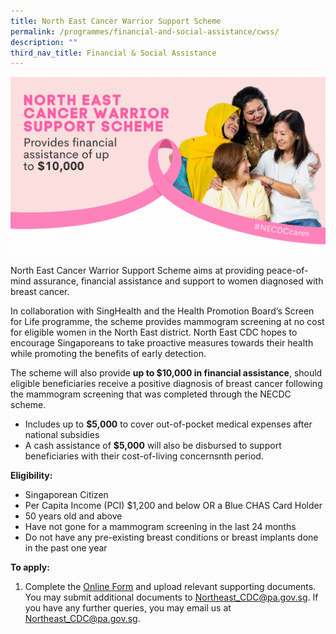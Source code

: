 ```yaml
---
title: North East Cancer Warrior Support Scheme
permalink: /programmes/financial-and-social-assistance/cwss/
description: ""
third_nav_title: Financial & Social Assistance
---
```

![](/images/cwss%202023.png)

North East Cancer Warrior Support Scheme aims at providing peace-of-mind assurance, financial assistance and support to women diagnosed with breast cancer.

In collaboration with SingHealth and the Health Promotion Board’s Screen for Life programme, the scheme provides mammogram screening at no cost for eligible women in the North East district. North East CDC hopes to encourage Singaporeans to take proactive measures towards their health while promoting the benefits of early detection.

The scheme will also provide **up to $10,000 in financial assistance**, should eligible beneficiaries receive a positive diagnosis of breast cancer following the mammogram screening that was completed through the NECDC scheme.

*   Includes up to **$5,000** to cover out-of-pocket medical expenses after national subsidies
*   A cash assistance of **$5,000** will also be disbursed to support beneficiaries with their cost-of-living concernsnth period.

**Eligibility:**
-	Singaporean Citizen
-	Per Capita Income (PCI) $1,200 and below OR a Blue CHAS Card Holder
-	50 years old and above
-	Have not gone for a mammogram screening in the last 24 months
-	Do not have any pre-existing breast conditions or breast implants done in the past one year

**To apply:**
1.	Complete the [Online Form](https://form.gov.sg/641ae50b868d810012bb1188) and upload relevant supporting documents. You may submit additional documents to [Northeast_CDC@pa.gov.sg](Northeast_CDC@pa.gov.sg).
If you have any further queries, you may email us at [Northeast_CDC@pa.gov.sg](Northeast_CDC@pa.gov.sg).